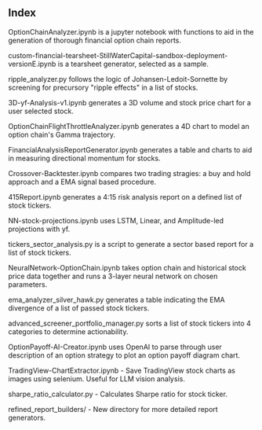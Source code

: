 ## Index

OptionChainAnalyzer.ipynb is a jupyter notebook with functions to aid in the generation of thorough financial option chain reports.  

custom-financial-tearsheet-StillWaterCapital-sandbox-deployment-versionE.ipynb is a tearsheet generator, selected as a sample.  

ripple_analyzer.py follows the logic of Johansen-Ledoit-Sornette by screening for precursory "ripple effects" in a list of stocks.  

3D-yf-Analysis-v1.ipynb generates a 3D volume and stock price chart for a user selected stock.  

OptionChainFlightThrottleAnalyzer.ipynb generates a 4D chart to model an option chain's Gamma trajectory.  

FinancialAnalysisReportGenerator.ipynb generates a table and charts to aid in measuring directional momentum for stocks.  

Crossover-Backtester.ipynb compares two trading stragies: a buy and hold approach and a EMA signal based procedure.  

415Report.ipynb generates a 4:15 risk analysis report on a defined list of stock tickers.  

NN-stock-projections.ipynb uses LSTM, Linear, and Amplitude-led projections with yf.

tickers_sector_analysis.py is a script to generate a sector based report for a list of stock tickers.  

NeuralNetwork-OptionChain.ipynb takes option chain and historical stock price data together and runs a 3-layer neural network on chosen parameters. 

ema_analyzer_silver_hawk.py generates a table indicating the EMA divergence of a list of passed stock tickers.  

advanced_screener_portfolio_manager.py sorts a list of stock tickers into 4 categories to determine actionability.

OptionPayoff-AI-Creator.ipynb uses OpenAI to parse through user description of an option strategy to plot an option payoff diagram chart.

TradingView-ChartExtractor.ipynb - Save TradingView stock charts as images using selenium. Useful for LLM vision analysis.  

sharpe_ratio_calculator.py - Calculates Sharpe ratio for stock ticker.  

refined_report_builders/ - New directory for more detailed report generators.
